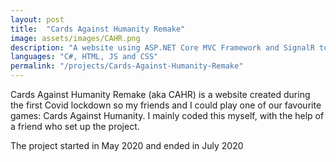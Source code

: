```yaml
---
layout: post
title:  "Cards Against Humanity Remake"
image: assets/images/CAHR.png
description: "A website using ASP.NET Core MVC Framework and SignalR to play Cards Against Humanity with friends."
languages: "C#, HTML, JS and CSS"
permalink: "/projects/Cards-Against-Humanity-Remake"
---
```

Cards Against Humanity Remake (aka CAHR) is a website created during the first Covid lockdown so my friends and I could play one of our favourite games: Cards Against Humanity. I mainly coded this myself, with the help of a friend who set up the project.

The project started in May 2020 and ended in July 2020